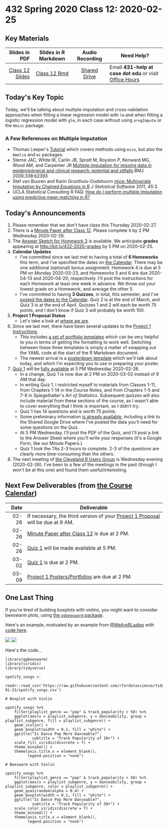 # 432 Spring 2020 Class 12: 2020-02-25

## Key Materials

Slides in PDF | Slides in R Markdown | Audio Recording | Need Help?
------------: | :------------------: | :--------------: | ---------------------------
[Class 12 Slides](https://github.com/THOMASELOVE/2020-432/blob/master/classes/class12/432_2020_slides12.pdf) | [Class 12 Rmd](https://github.com/THOMASELOVE/2020-432/blob/master/classes/class12/432_2020_slides12.Rmd) | [Shared Drive](http://bit.ly/432-2020-audio) | Email **431-help at case dot edu** or visit [Office Hours](https://github.com/THOMASELOVE/2020-432/blob/master/calendar.md#tas-and-office-hours)

## Today's Key Topic

Today, we'll be talking about multiple imputation and cross-validation approaches when fitting a linear regression model with `lm` and when fitting a logistic regression model with `glm`, in each case without using `aregImpute` or the `Hmisc` package.

### A Few References on Multiple Imputation

- Thomas Leeper's [Tutorial](https://thomasleeper.com/Rcourse/Tutorials/mi.html) which covers methods using `mice`, but also the `Amelia` and `mi` packages.
- Sterne JAC, White IR, Carlin JB, Spratt M, Royston P, Kenward MG, Wood AM, and Carpenter JR [Multiple imputation for missing data in epidemiological and clinical research: potential and pitfalls](https://www.bmj.com/content/338/bmj.b2393) BMJ 2009;338:b2393
- Stef van Buuren and Karin Groothuis-Oudshoorn [mice: Multivariate Imputation by Chained Equations in R](https://www.jstatsoft.org/article/view/v045i03) *J Statistical Software* 2011, 45:3.
- UCLA Statistical Consulting R FAQ: [How do I perform multiple imputation using predictive mean matching in R?]( https://stats.idre.ucla.edu/r/faq/how-do-i-perform-multiple-imputation-using-predictive-mean-matching-in-r/)

## Today's Announcements

1. Please remember that we don't have class this Thursday 2020-02-27. 
2. There is a [Minute Paper after Class 12](http://bit.ly/432-2020-minute-12). Please complete it by 2 PM Wednesday 2020-02-26.
3. The [Answer Sketch for Homework 3](https://github.com/THOMASELOVE/2020-432/tree/master/homework/hw03) is available. We anticipate **grades** appearing at http://bit.ly/432-2020-grades by 5 PM on 2020-02-25.
4. **Calendar Updates**
    - I've committed since we last met to having a total of **6 Homeworks** this term, and I've specified the dates on [the Calendar](https://github.com/THOMASELOVE/2020-432/blob/master/calendar.md). There may be one additional (optional) bonus assignment. Homework 4 is due at 5 PM on Monday 2020-03-23, and Homeworks 5 and 6 are due 2020-04-13 and 2020-04-20, respectively. I'll post the instructions for each Homework at least one week in advance. We throw out your lowest grade on a Homework, and average the other 5.
    - I've committed to having **3 Quizzes**, in total, this semester, and I've [posted the dates to the Calendar](https://github.com/THOMASELOVE/2020-432/blob/master/calendar.md). Quiz 2 is at the end of March, and Quiz 3 is at the end of April. Quizzes 1 and 2 will each be worth 75 points, and I don't know if Quiz 3 will probably be worth 100.
4. **Project 1 Proposal Status**
    - Let's take a look at [where we are](https://github.com/THOMASELOVE/2020-432/blob/master/projects/project1/approved_proposals.md).
5. Since we last met, there have been several updates to the [Project 1 Instructions](https://github.com/THOMASELOVE/2020-432/tree/master/projects/project1).
    - This includes [a set of portfolio templates](https://github.com/THOMASELOVE/2020-432/tree/master/projects/project1/templates) which can be very helpful to you in terms of getting the formatting to work well. Switching between these three templates is simply a matter of swapping out the YAML code at the start of the R Markdown document.
    - The newest arrival is a [posterdown template](https://github.com/THOMASELOVE/2020-432/tree/master/projects/project1/templates) which we'll talk about today, and which I'm expecting you to use in preparing your poster.
6. [Quiz 1](https://github.com/THOMASELOVE/2020-432/edit/master/quizzes/README.md) will be [fully available](https://github.com/THOMASELOVE/2020-432/edit/master/quizzes/README.md) at 5 PM Wednesday 2020-02-26. 
    - In a change, Quiz 1 is now due at 2 PM on 2020-03-02 instead of 9 AM that day.
    - In writing Quiz 1, I restricted myself to materials from Classes 1-11, from Chapters 1-14 in the Course Notes, and from Chapters 1-5 and 7-8 in Spiegelhalter's *Art of Statistics*. Subsequent quizzes will also include material from these sections of the course, as I wasn't able to cover everything that I think is important, so I didn't try. 
    - Quiz 1 has 14 questions and is worth 75 points.
    - Some preliminary information [is already available](https://github.com/THOMASELOVE/2020-432/edit/master/quizzes/README.md), including a link to the Shared Google Drive where I've posted the data you'll need for some questions on the Quiz.
    - At 5 PM Wednesday, I'll post the PDF of the Quiz, and I'll post a link to the Answer Sheet where you'll write your responses (it's a Google Form, like our Minute Papers.)
    - Quiz 1 took the TAs 2-3 hours to complete. 2-3 of the questions are clearly more time-consuming than the others. 
7. The next meeting of [the Cleveland R Users Group](https://www.meetup.com/Cleveland-UseR-Group) is Wednesday evening (2020-02-26). I've been to a few of the meetings in the past (though I won't be at this one) and found them useful/interesting.

## Next Few Deliverables (from [the Course Calendar](https://github.com/THOMASELOVE/2020-432/blob/master/calendar.md))

Date | Deliverable
----: | ---------------------------------------------------------------
02-26 | If necessary, the third version of your [Project 1 Proposal](https://github.com/THOMASELOVE/2020-432/tree/master/projects/project1#new-some-additional-thoughts-after-reviewing-the-proposal-drafts) will be due at 9 AM.
02-26 | [Minute Paper after Class 12](http://bit.ly/432-2020-minute-12) is due at 2 PM.
02-26 | [Quiz 1](https://github.com/THOMASELOVE/2020-432/tree/master/quizzes) will be made available at 5 PM.
03-02 | [Quiz 1](https://github.com/THOMASELOVE/2020-432/tree/master/quizzes) is due at 2 PM.
03-09 | [Project 1 Posters/Portfolios](https://github.com/THOMASELOVE/2020-432/tree/master/projects/project1) are due at 2 PM.

## One Last Thing

If you're tired of building boxplots with violins, you might want to consider beeswarm plots, using [the `ggbeeswarm` package](https://github.com/eclarke/ggbeeswarm). 

Here's an example, motivated by an example from [@WeAreRLadies](https://twitter.com/WeAreRLadies/status/1227213192385818624) with [code here](https://gist.github.com/ivelasq/2ef720fe7138d1399b3315265e61232a).

![](https://github.com/THOMASELOVE/2020-432/blob/master/classes/class12/box_violin.png)
![](https://github.com/THOMASELOVE/2020-432/blob/master/classes/class12/beeswarm2.png)

Here's the code...

```{r, eval = FALSE}
library(ggbeeswarm)
library(viridis)
library(tidyverse)

spotify_songs <- 
    readr::read_csv('https://raw.githubusercontent.com/rfordatascience/tidytuesday/master/data/2020/2020-01-21/spotify_songs.csv') 

# Boxplot with Violin 

spotify_songs %>% 
    filter(playlist_genre == "pop" & track_popularity > 50) %>% 
    ggplot(aes(x = playlist_subgenre, y = danceability, group = playlist_subgenre, fill = playlist_subgenre)) +
    geom_violin() +
    geom_boxplot(width = 0.1, fill = "white") +
    ggtitle("Is Dance Pop More Danceable?", 
            subtitle = "Track Popularity of 50+") +
    scale_fill_viridis(discrete = T) +
    theme_minimal() +
    theme(axis.title.x = element_blank(),
          legend.position = "none")

# Beeswarm with Violin

spotify_songs %>% 
    filter(playlist_genre == "pop" & track_popularity > 50) %>% 
    ggplot(aes(x = playlist_subgenre, y = danceability, group = playlist_subgenre, color = playlist_subgenre)) +
    geom_quasirandom(alpha = 0.4) +
    geom_boxplot(width = 0.1, fill = "white") +
    ggtitle("Is Dance Pop More Danceable?", 
            subtitle = "Track Popularity of 50+") +
    scale_color_viridis(discrete = T) +
    theme_minimal() +
    theme(axis.title.x = element_blank(),
          legend.position = "none")
```
